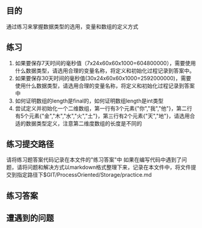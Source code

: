 ## 目的
通过练习来掌握数据类型的选用，变量和数组的定义方式

## 练习
1. 如果要保存7天时间的毫秒值（7x24x60x60x1000=604800000），需要使用什么数据类型，请选用合理的变量名称，将定义和初始化过程记录到答案中。
2. 如果要保存30天时间的毫秒值(30x24x60x60x1000=2592000000)，需要使用什么数据类型，请选用合理的变量名称，将定义和初始化过程记录到答案中
3. 如何证明数组的length是final的，如何证明数组length是int类型
4. 尝试定义并初始化一个二维数组，第一行有3个元素{"你","我","他"}，第二行有5个元素{"金","木","水","火","土"}，第三行有2个元素{"天","地"}，请选用合适的数据类型定义，注意第二维度数组的长度是不同的

## 练习提交路径
请将练习题答案代码记录在本文件的"练习答案"中
如果在编写代码中遇到了问题，请将问题和解决方式以markdown格式整理下来，记录在本文件中，将文件提交到指定路径下$GIT/ProcessOriented/Storage/practice.md

## 练习答案

## 遭遇到的问题